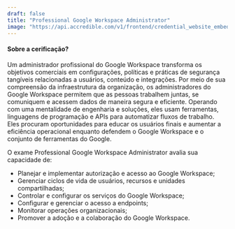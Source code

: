 ```yaml
---
draft: false
title: "Professional Google Workspace Administrator"
image: "https://api.accredible.com/v1/frontend/credential_website_embed_image/badge/74318400"
---
```


#### Sobre a cerificação?
Um administrador profissional do Google Workspace transforma os objetivos comerciais em configurações, políticas e práticas de segurança tangíveis relacionadas a usuários, conteúdo e integrações. Por meio de sua compreensão da infraestrutura da organização, os administradores do Google Workspace permitem que as pessoas trabalhem juntas, se comuniquem e acessem dados de maneira segura e eficiente. Operando com uma mentalidade de engenharia e soluções, eles usam ferramentas, linguagens de programação e APIs para automatizar fluxos de trabalho. Eles procuram oportunidades para educar os usuários finais e aumentar a eficiência operacional enquanto defendem o Google Workspace e o conjunto de ferramentas do Google.

O exame Professional Google Workspace Administrator avalia sua capacidade de:
- Planejar e implementar autorização e acesso ao Google Workspace;
- Gerenciar ciclos de vida de usuários, recursos e unidades compartilhadas;
- Controlar e configurar os serviços do Google Workspace;
- Configurar e gerenciar o acesso a endpoints;
- Monitorar operações organizacionais;
- Promover a adoção e a colaboração do Google Workspace.